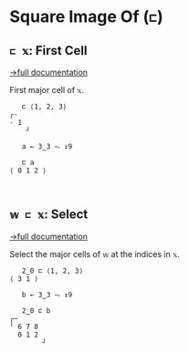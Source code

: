 # Square Image Of (`⊏`)

## `⊏ 𝕩`: First Cell
[→full documentation](https://mlochbaum.github.io/BQN/doc/select.html#first-cell)

First major cell of `𝕩`.

```bqn
   ⊏ ⟨1, 2, 3⟩
┌·   
· 1  
    ┘

   a ← 3‿3 ⥊ ↕9

   ⊏ a
⟨ 0 1 2 ⟩



```
## `𝕨 ⊏ 𝕩`: Select
[→full documentation](https://mlochbaum.github.io/BQN/doc/select.html)

Select the major cells of `𝕨` at the indices in `𝕩`.

```bqn
   2‿0 ⊏ ⟨1, 2, 3⟩
⟨ 3 1 ⟩

   b ← 3‿3 ⥊ ↕9

   2‿0 ⊏ b
┌─       
╵ 6 7 8  
  0 1 2  
        ┘
```
